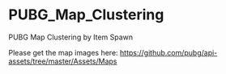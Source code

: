 # PUBG_Map_Clustering
PUBG Map Clustering by Item Spawn

Please get the map images here: https://github.com/pubg/api-assets/tree/master/Assets/Maps
